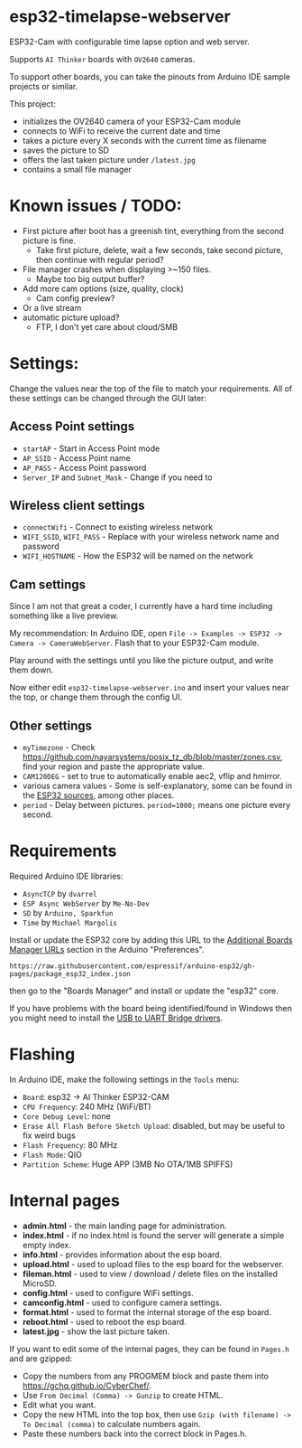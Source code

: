 # esp32-timelapse-webserver
ESP32-Cam with configurable time lapse option and web server.

Supports `AI Thinker` boards with `OV2640` cameras.

To support other boards, you can take the pinouts from Arduino IDE sample projects or similar.

This project:
- initializes the OV2640 camera of your ESP32-Cam module
- connects to WiFi to receive the current date and time
- takes a picture every X seconds with the current time as filename
- saves the picture to SD
- offers the last taken picture under `/latest.jpg`
- contains a small file manager 

# Known issues / TODO:
- First picture after boot has a greenish tint, everything from the second picture is fine.
  - Take first picture, delete, wait a few seconds, take second picture, then continue with regular period?
- File manager crashes when displaying >~150 files. 
  - Maybe too big output buffer?
- Add more cam options (size, quality, clock)
  - Cam config preview?
- Or a live stream
- automatic picture upload?
  - FTP, I don't yet care about cloud/SMB

# Settings:
Change the values near the top of the file to match your requirements. All of these settings can be changed through the GUI later:

## Access Point settings
- `startAP` - Start in Access Point mode
- `AP_SSID` - Access Point name
- `AP_PASS` - Access Point password
- `Server_IP` and `Subnet_Mask` - Change if you need to

## Wireless client settings
- `connectWifi` - Connect to existing wireless network
-  `WIFI_SSID`, `WIFI_PASS` - Replace with your wireless network name and password
-  `WIFI_HOSTNAME` - How the ESP32 will be named on the network

## Cam settings
Since I am not that great a coder, I currently have a hard time including something like a live preview. 

My recommendation: In Arduino IDE, open `File -> Examples -> ESP32 -> Camera -> CameraWebServer`. Flash that to your ESP32-Cam module.

Play around with the settings until you like the picture output, and write them down.

Now either edit `esp32-timelapse-webserver.ino` and insert your values near the top, or change them through the config UI.

## Other settings 
- `myTimezone` - Check https://github.com/nayarsystems/posix_tz_db/blob/master/zones.csv, find your region and paste the appropriate value.
- `CAM120DEG` - set to true to automatically enable aec2, vflip and hmirror. 
- various camera values - Some is self-explanatory, some can be found in the 
[ESP32 sources](https://github.com/espressif/esp32-camera/blob/master/driver/esp_camera.c), among other places.
- `period` - Delay between pictures. `period=1000;` means one picture every second.

# Requirements
Required Arduino IDE libraries:
- `AsyncTCP` by `dvarrel`
- `ESP Async WebServer` by `Me-No-Dev`
- `SD` by `Arduino, Sparkfun`
- `Time` by `Michael Margolis`

Install or update the ESP32 core by adding this URL to the [Additional Boards Manager URLs](https://docs.arduino.cc/learn/starting-guide/cores) section in the Arduino "Preferences".

`https://raw.githubusercontent.com/espressif/arduino-esp32/gh-pages/package_esp32_index.json`

then go to the "Boards Manager" and install or update the "esp32" core.


If you have problems with the board being identified/found in Windows then you might need to install the [USB to UART Bridge drivers](https://www.silabs.com/developers/usb-to-uart-bridge-vcp-drivers).

# Flashing
In Arduino IDE, make the following settings in the `Tools` menu:
- `Board`: esp32 -> AI Thinker ESP32-CAM
- `CPU Frequency`: 240 MHz (WiFi/BT)
- `Core Debug Level`: none
- `Erase All Flash Before Sketch Upload`: disabled, but may be useful to fix weird bugs
- `Flash Frequency`: 80 MHz
- `Flash Mode`: QIO
- `Partition Scheme`: Huge APP (3MB No OTA/1MB SPIFFS)

# Internal pages
- **admin.html** - the main landing page for administration.
- **index.html** - if no index.html is found the server will generate a simple empty index.
- **info.html** - provides information about the esp board.
- **upload.html** - used to upload files to the esp board for the webserver.
- **fileman.html** - used to view / download / delete files on the installed MicroSD.
- **config.html** - used to configure WiFi settings.
- **camconfig.html** - used to configure camera settings.
- **format.html** - used to format the internal storage of the esp board.
- **reboot.html** - used to reboot the esp board.
- **latest.jpg** - show the last picture taken.

If you want to edit some of the internal pages, they can be found in `Pages.h` and are gzipped:
- Copy the numbers from any PROGMEM block and paste them into  https://gchq.github.io/CyberChef/.
- Use `From Decimal (Comma) -> Gunzip` to create HTML.
- Edit what you want.
- Copy the new HTML into the top box, then use `Gzip (with filename) -> To Decimal (comma)` to calculate numbers again.
- Paste these numbers back into the correct block in Pages.h.
